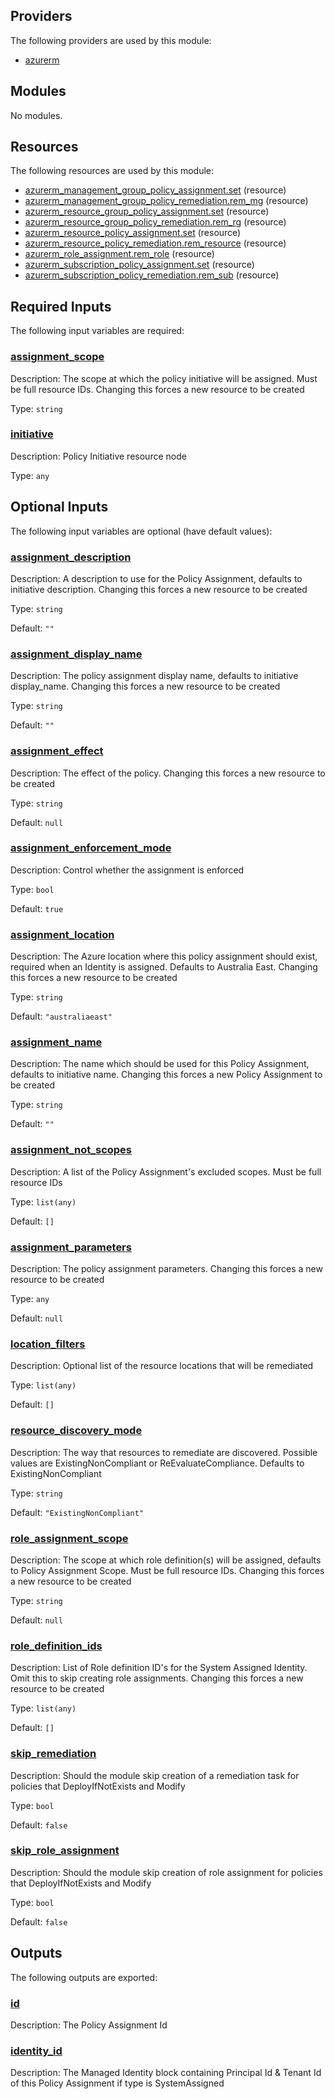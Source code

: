 ## Providers

The following providers are used by this module:

- <a name="provider_azurerm"></a> [azurerm](#provider_azurerm)

## Modules

No modules.

## Resources

The following resources are used by this module:

- [azurerm_management_group_policy_assignment.set](https://registry.terraform.io/providers/hashicorp/azurerm/latest/docs/resources/management_group_policy_assignment) (resource)
- [azurerm_management_group_policy_remediation.rem_mg](https://registry.terraform.io/providers/hashicorp/azurerm/latest/docs/resources/management_group_policy_remediation) (resource)
- [azurerm_resource_group_policy_assignment.set](https://registry.terraform.io/providers/hashicorp/azurerm/latest/docs/resources/resource_group_policy_assignment) (resource)
- [azurerm_resource_group_policy_remediation.rem_rg](https://registry.terraform.io/providers/hashicorp/azurerm/latest/docs/resources/resource_group_policy_remediation) (resource)
- [azurerm_resource_policy_assignment.set](https://registry.terraform.io/providers/hashicorp/azurerm/latest/docs/resources/resource_policy_assignment) (resource)
- [azurerm_resource_policy_remediation.rem_resource](https://registry.terraform.io/providers/hashicorp/azurerm/latest/docs/resources/resource_policy_remediation) (resource)
- [azurerm_role_assignment.rem_role](https://registry.terraform.io/providers/hashicorp/azurerm/latest/docs/resources/role_assignment) (resource)
- [azurerm_subscription_policy_assignment.set](https://registry.terraform.io/providers/hashicorp/azurerm/latest/docs/resources/subscription_policy_assignment) (resource)
- [azurerm_subscription_policy_remediation.rem_sub](https://registry.terraform.io/providers/hashicorp/azurerm/latest/docs/resources/subscription_policy_remediation) (resource)

## Required Inputs

The following input variables are required:

### <a name="input_assignment_scope"></a> [assignment_scope](#input_assignment_scope)

Description: The scope at which the policy initiative will be assigned. Must be full resource IDs. Changing this forces a new resource to be created

Type: `string`

### <a name="input_initiative"></a> [initiative](#input_initiative)

Description: Policy Initiative resource node

Type: `any`

## Optional Inputs

The following input variables are optional (have default values):

### <a name="input_assignment_description"></a> [assignment_description](#input_assignment_description)

Description: A description to use for the Policy Assignment, defaults to initiative description. Changing this forces a new resource to be created

Type: `string`

Default: `""`

### <a name="input_assignment_display_name"></a> [assignment_display_name](#input_assignment_display_name)

Description: The policy assignment display name, defaults to initiative display_name. Changing this forces a new resource to be created

Type: `string`

Default: `""`

### <a name="input_assignment_effect"></a> [assignment_effect](#input_assignment_effect)

Description: The effect of the policy. Changing this forces a new resource to be created

Type: `string`

Default: `null`

### <a name="input_assignment_enforcement_mode"></a> [assignment_enforcement_mode](#input_assignment_enforcement_mode)

Description: Control whether the assignment is enforced

Type: `bool`

Default: `true`

### <a name="input_assignment_location"></a> [assignment_location](#input_assignment_location)

Description: The Azure location where this policy assignment should exist, required when an Identity is assigned. Defaults to Australia East. Changing this forces a new resource to be created

Type: `string`

Default: `"australiaeast"`

### <a name="input_assignment_name"></a> [assignment_name](#input_assignment_name)

Description: The name which should be used for this Policy Assignment, defaults to initiative name. Changing this forces a new Policy Assignment to be created

Type: `string`

Default: `""`

### <a name="input_assignment_not_scopes"></a> [assignment_not_scopes](#input_assignment_not_scopes)

Description: A list of the Policy Assignment's excluded scopes. Must be full resource IDs

Type: `list(any)`

Default: `[]`

### <a name="input_assignment_parameters"></a> [assignment_parameters](#input_assignment_parameters)

Description: The policy assignment parameters. Changing this forces a new resource to be created

Type: `any`

Default: `null`

### <a name="input_location_filters"></a> [location_filters](#input_location_filters)

Description: Optional list of the resource locations that will be remediated

Type: `list(any)`

Default: `[]`

### <a name="input_resource_discovery_mode"></a> [resource_discovery_mode](#input_resource_discovery_mode)

Description: The way that resources to remediate are discovered. Possible values are ExistingNonCompliant or ReEvaluateCompliance. Defaults to ExistingNonCompliant

Type: `string`

Default: `"ExistingNonCompliant"`

### <a name="input_role_assignment_scope"></a> [role_assignment_scope](#input_role_assignment_scope)

Description: The scope at which role definition(s) will be assigned, defaults to Policy Assignment Scope. Must be full resource IDs. Changing this forces a new resource to be created

Type: `string`

Default: `null`

### <a name="input_role_definition_ids"></a> [role_definition_ids](#input_role_definition_ids)

Description: List of Role definition ID's for the System Assigned Identity. Omit this to skip creating role assignments. Changing this forces a new resource to be created

Type: `list(any)`

Default: `[]`

### <a name="input_skip_remediation"></a> [skip_remediation](#input_skip_remediation)

Description: Should the module skip creation of a remediation task for policies that DeployIfNotExists and Modify

Type: `bool`

Default: `false`

### <a name="input_skip_role_assignment"></a> [skip_role_assignment](#input_skip_role_assignment)

Description: Should the module skip creation of role assignment for policies that DeployIfNotExists and Modify

Type: `bool`

Default: `false`

## Outputs

The following outputs are exported:

### <a name="output_id"></a> [id](#output_id)

Description: The Policy Assignment Id

### <a name="output_identity_id"></a> [identity_id](#output_identity_id)

Description: The Managed Identity block containing Principal Id & Tenant Id of this Policy Assignment if type is SystemAssigned
